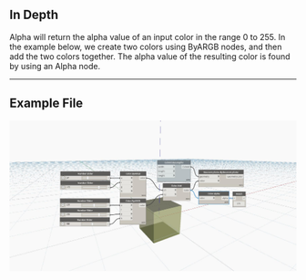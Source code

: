 ## In Depth
Alpha will return the alpha value of an input color in the range 0 to 255. In the example below, we create two colors using ByARGB nodes, and then add the two colors together. The alpha value of the resulting color is found by using an Alpha node.
___
## Example File

![Alpha](./DSCore.Color.Alpha_img.jpg)

